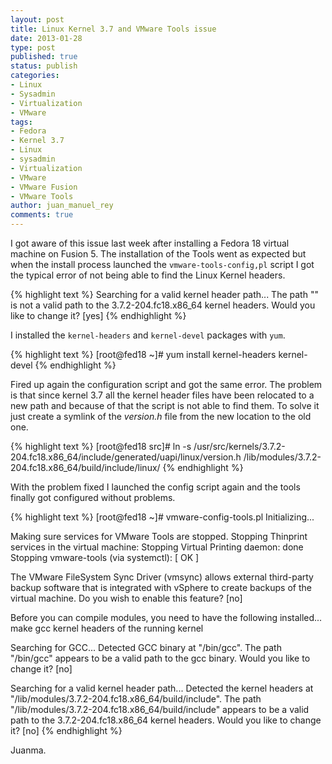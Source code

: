 ```yaml
---
layout: post
title: Linux Kernel 3.7 and VMware Tools issue
date: 2013-01-28
type: post
published: true
status: publish
categories:
- Linux
- Sysadmin
- Virtualization
- VMware
tags:
- Fedora
- Kernel 3.7
- Linux
- sysadmin
- Virtualization
- VMware
- VMware Fusion
- VMware Tools
author: juan_manuel_rey
comments: true
---
```


I got aware of this issue last week after installing a Fedora 18 virtual machine on Fusion 5. The installation of the Tools went as expected but when the install process launched the `vmware-tools-config,pl` script I got the typical error of not being able to find the Linux Kernel headers.

{% highlight text %}
Searching for a valid kernel header path...
The path "" is not a valid path to the 3.7.2-204.fc18.x86_64 kernel headers.
Would you like to change it? [yes]
{% endhighlight %}

I installed the `kernel-headers` and `kernel-devel` packages with `yum`.

{% highlight text %}
[root@fed18 ~]# yum install kernel-headers kernel-devel
{% endhighlight %}

Fired up again the configuration script and got the same error. The problem is that since kernel 3.7 all the kernel header files have been relocated to a new path and because of that the script is not able to find them. To solve it just create a symlink of the *version.h* file from the new location to the old one.

{% highlight text %}
[root@fed18 src]# ln -s /usr/src/kernels/3.7.2-204.fc18.x86_64/include/generated/uapi/linux/version.h /lib/modules/3.7.2-204.fc18.x86_64/build/include/linux/
{% endhighlight %}

With the problem fixed I launched the config script again and the tools finally got configured without problems.

{% highlight text %}
[root@fed18 ~]# vmware-config-tools.pl
Initializing...

Making sure services for VMware Tools are stopped.
Stopping Thinprint services in the virtual machine:
 Stopping Virtual Printing daemon: done
Stopping vmware-tools (via systemctl): [ OK ]

The VMware FileSystem Sync Driver (vmsync) allows external third-party backup
software that is integrated with vSphere to create backups of the virtual
machine. Do you wish to enable this feature? [no]

Before you can compile modules, you need to have the following installed...
make
gcc
kernel headers of the running kernel

Searching for GCC...
Detected GCC binary at "/bin/gcc".
The path "/bin/gcc" appears to be a valid path to the gcc binary.
Would you like to change it? [no]

Searching for a valid kernel header path...
Detected the kernel headers at
"/lib/modules/3.7.2-204.fc18.x86_64/build/include".
The path "/lib/modules/3.7.2-204.fc18.x86_64/build/include" appears to be a
valid path to the 3.7.2-204.fc18.x86_64 kernel headers.
Would you like to change it? [no]
{% endhighlight %}

Juanma.
